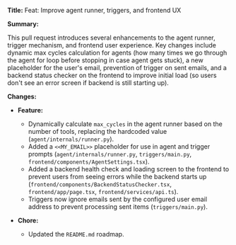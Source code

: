 **Title:** Feat: Improve agent runner, triggers, and frontend UX

**Summary:**

This pull request introduces several enhancements to the agent runner, trigger mechanism, and frontend user experience. Key changes include dynamic max cycles calculation for agents (how many times we go through the agent for loop before stopping in case agent gets stuck), a new placeholder for the user's email, prevention of trigger on sent emails, and a backend status checker on the frontend to improve initial load (so users don't see an error screen if backend is still starting up).

**Changes:**

*   **Feature:**
    *   Dynamically calculate `max_cycles` in the agent runner based on the number of tools, replacing the hardcoded value (`agent/internals/runner.py`).
    *   Added a `<<MY_EMAIL>>` placeholder for use in agent and trigger prompts (`agent/internals/runner.py`, `triggers/main.py`, `frontend/components/AgentSettings.tsx`).
    *   Added a backend health check and loading screen to the frontend to prevent users from seeing errors while the backend starts up (`frontend/components/BackendStatusChecker.tsx`, `frontend/app/page.tsx`, `frontend/services/api.ts`).
    *   Triggers now ignore emails sent by the configured user email address to prevent processing sent items (`triggers/main.py`).

*   **Chore:**
    *   Updated the `README.md` roadmap. 
